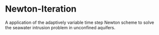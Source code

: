 # Newton-Iteration
A application of the adaptively variable time step Newton scheme to solve the seawater intrusion problem in unconfined aquifers.
